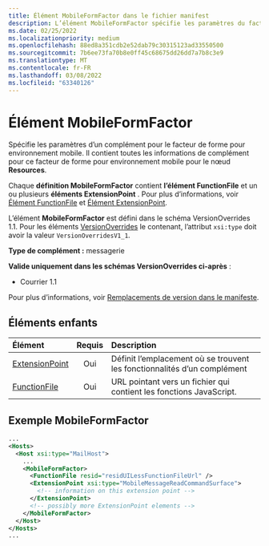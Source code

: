 ```yaml
---
title: Élément MobileFormFactor dans le fichier manifest
description: L’élément MobileFormFactor spécifie les paramètres du facteur de forme mobile d’un module.
ms.date: 02/25/2022
ms.localizationpriority: medium
ms.openlocfilehash: 88ed8a351cdb2e52dab79c30315123ad33550500
ms.sourcegitcommit: 7b6ee73fa70b8e0ff45c68675dd26dd7a7b8c3e9
ms.translationtype: MT
ms.contentlocale: fr-FR
ms.lasthandoff: 03/08/2022
ms.locfileid: "63340126"
---
```

# <a name="mobileformfactor-element"></a>Élément MobileFormFactor

Spécifie les paramètres d’un complément pour le facteur de forme pour environnement mobile. Il contient toutes les informations de complément pour ce facteur de forme pour environnement mobile pour le nœud **Resources**.

Chaque **définition MobileFormFactor** contient **l’élément FunctionFile** et un ou plusieurs **éléments ExtensionPoint** . Pour plus d’informations, voir [Élément FunctionFile](functionfile.md) et [Élément ExtensionPoint](extensionpoint.md).

L’élément **MobileFormFactor** est défini dans le schéma VersionOverrides 1.1. Pour les éléments [VersionOverrides](versionoverrides.md) le contenant, l’attribut `xsi:type` doit avoir la valeur `VersionOverridesV1_1`.

**Type de complément :** messagerie

**Valide uniquement dans les schémas VersionOverrides ci-après** :

- Courrier 1.1

Pour plus d’informations, voir [Remplacements de version dans le manifeste](../../develop/add-in-manifests.md#version-overrides-in-the-manifest).

## <a name="child-elements"></a>Éléments enfants

| Élément                             | Requis | Description  |
|:------------------------------------|:--------:|:-------------|
| [ExtensionPoint](extensionpoint.md) | Oui      | Définit l’emplacement où se trouvent les fonctionnalités d’un complément |
| [FunctionFile](functionfile.md)     | Oui      | URL pointant vers un fichier qui contient les fonctions JavaScript.|

## <a name="mobileformfactor-example"></a>Exemple MobileFormFactor

```xml
...
<Hosts>
  <Host xsi:type="MailHost">
    ...
    <MobileFormFactor>
      <FunctionFile resid="residUILessFunctionFileUrl" />
      <ExtensionPoint xsi:type="MobileMessageReadCommandSurface">
        <!-- information on this extension point -->
      </ExtensionPoint>
      <!-- possibly more ExtensionPoint elements -->
    </MobileFormFactor>
  </Host>
</Hosts>
...
```
